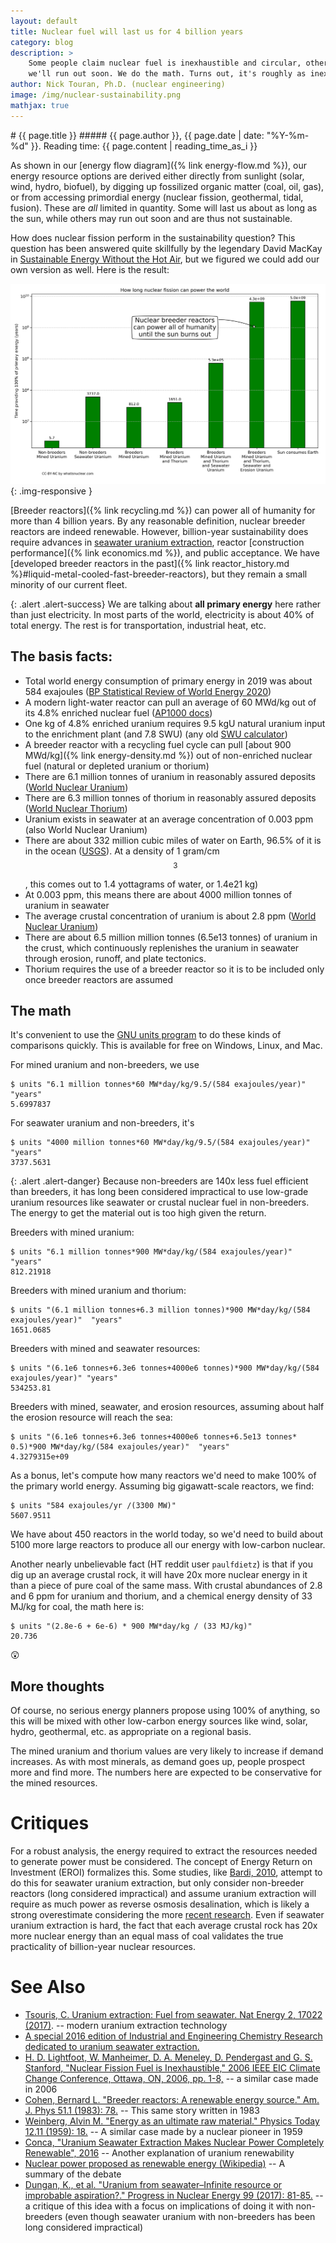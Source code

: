 ```yaml
---
layout: default
title: Nuclear fuel will last us for 4 billion years
category: blog
description: > 
    Some people claim nuclear fuel is inexhaustible and circular, others say
    we'll run out soon. We do the math. Turns out, it's roughly as inexhaustible as sunlight.
author: Nick Touran, Ph.D. (nuclear engineering)
image: /img/nuclear-sustainability.png
mathjax: true
---
```

<div class="row">
<div class="col-md-8" markdown="1">
# {{ page.title }}
##### {{ page.author }}, {{ page.date | date: "%Y-%m-%d" }}. Reading time: {{ page.content | reading_time_as_i }}

As shown in our [energy flow diagram]({% link energy-flow.md %}), our energy resource
options are derived either directly from sunlight (solar, wind, hydro, biofuel), by
digging up fossilized organic matter (coal, oil, gas), or from accessing primordial energy
(nuclear fission, geothermal, tidal, fusion). These are *all* limited in quantity.
Some will last us about as long as the sun, while others may run out soon and are thus not
sustainable.

How does nuclear fission perform in the sustainability question? This question has
been answered quite skillfully by the legendary David MacKay in [Sustainable Energy
Without the Hot Air](https://www.withouthotair.com/c24/page_162.shtml), but we figured we
could add our own version as well. Here is the result:

![Nuclear sustainability plot](/img/nuclear-sustainability.png){: .img-responsive }

[Breeder reactors]({% link recycling.md %}) can power all of humanity for more than 4
billion years.  By any reasonable definition, nuclear breeder reactors are indeed
renewable. However, billion-year sustainability does require advances in [seawater uranium
extraction](https://pubs.acs.org/toc/iecred/55/15), reactor [construction performance]({%
link economics.md %}), and public acceptance. We have [developed breeder reactors in the
past]({% link reactor_history.md %}#liquid-metal-cooled-fast-breeder-reactors), but they
remain a small minority of our current fleet.

{: .alert .alert-success}
We are talking about **all primary energy** here rather than just electricity. In
most parts of the world, electricity is about 40% of total energy. The rest is for
transportation, industrial heat, etc.

## The basis facts:

* Total world energy consumption of primary energy in 2019 was about 584 exajoules ([BP
  Statistical Review of World Energy
2020](https://www.bp.com/content/dam/bp/business-sites/en/global/corporate/pdfs/energy-economics/statistical-review/bp-stats-review-2020-full-report.pdf))
* A modern light-water reactor can pull an average of 60 MWd/kg out of its 4.8% enriched
  nuclear fuel ([AP1000 docs](https://aris.iaea.org/PDF/AP1000.pdf))
* One kg of 4.8% enriched uranium requires 9.5 kgU natural uranium input to the enrichment
  plant (and 7.8 SWU) (any old [SWU calculator](https://www.urenco.com/swu-calculator))
* A breeder reactor with a recycling fuel cycle can pull [about 900 MWd/kg]({% link
  energy-density.md %}) out of non-enriched nuclear fuel (natural or depleted uranium or
thorium)
* There are 6.1 million tonnes of uranium in reasonably assured deposits ([World
  Nuclear Uranium](https://world-nuclear.org/information-library/nuclear-fuel-cycle/uranium-resources/supply-of-uranium.aspx))
* There are 6.3 million tonnes of thorium in reasonably assured deposits ([World
  Nuclear Thorium](https://world-nuclear.org/information-library/current-and-future-generation/thorium.aspx))
* Uranium exists in seawater at an average concentration of 0.003 ppm (also World Nuclear
  Uranium)
* There are about 332 million cubic miles of water on Earth, 96.5% of it is in the ocean
  ([USGS](https://www.usgs.gov/special-topic/water-science-school/science/how-much-water-there-earth?qt-science_center_objects=0#qt-science_center_objects)).
  At a density of 1 gram/cm$$^3$$, this comes out to 1.4 yottagrams of water, or 1.4e21 kg)
* At 0.003 ppm, this means there are about 4000 million tonnes of uranium in seawater
* The average crustal concentration of uranium is about 2.8 ppm ([World Nuclear Uranium](https://world-nuclear.org/information-library/nuclear-fuel-cycle/uranium-resources/supply-of-uranium.aspx))
* There are about 6.5 million million tonnes (6.5e13 tonnes) of uranium in the crust,
  which continuously replenishes the uranium in seawater through erosion, runoff, and
  plate tectonics.
* Thorium requires the use of a breeder reactor so it is to be included only once breeder
  reactors are assumed


## The math

It's convenient to use the [GNU units program](https://www.gnu.org/software/units/) to do
these kinds of comparisons quickly. This is available for free on Windows, Linux, and Mac. 

For mined uranium and non-breeders, we use

    $ units "6.1 million tonnes*60 MW*day/kg/9.5/(584 exajoules/year)"  "years"
    5.6997837

For seawater uranium and non-breeders, it's

    $ units "4000 million tonnes*60 MW*day/kg/9.5/(584 exajoules/year)"  "years"
    3737.5631

{: .alert .alert-danger}
Because non-breeders are 140x less fuel efficient than breeders, it has long been
considered impractical to use low-grade uranium resources like seawater or crustal nuclear
fuel in non-breeders. The energy to get the material out is too high given the return.

Breeders with mined uranium:

    $ units "6.1 million tonnes*900 MW*day/kg/(584 exajoules/year)"  "years"
    812.21918

Breeders with mined uranium and thorium:

    $ units "(6.1 million tonnes+6.3 million tonnes)*900 MW*day/kg/(584 exajoules/year)"  "years"
    1651.0685

Breeders with mined and seawater resources:

    $ units "(6.1e6 tonnes+6.3e6 tonnes+4000e6 tonnes)*900 MW*day/kg/(584 exajoules/year)" "years"
    534253.81

Breeders with mined, seawater, and erosion resources, assuming about half the erosion
resource will reach the sea:

    $ units "(6.1e6 tonnes+6.3e6 tonnes+4000e6 tonnes+6.5e13 tonnes* 0.5)*900 MW*day/kg/(584 exajoules/year)"  "years"
    4.3279315e+09

As a bonus, let's compute how many reactors we'd need to make 100% of the primary world
energy. Assuming big gigawatt-scale reactors, we find:

    $ units "584 exajoules/yr /(3300 MW)"
    5607.9511

We have about 450 reactors in the world today, so we'd need to build about 5100 more
large reactors to produce all our energy with low-carbon nuclear. 

Another nearly unbelievable fact (HT reddit user `paulfdietz`) is that if you dig up an
average crustal rock, it will have 20x more nuclear energy in it than a piece of pure coal of
the same mass. With crustal abundances of 2.8 and 6 ppm for uranium and thorium, and a
chemical energy density of 33 MJ/kg for coal, the math here is:

    $ units "(2.8e-6 + 6e-6) * 900 MW*day/kg / (33 MJ/kg)" 
    20.736

😲

## More thoughts

Of course, no serious energy planners propose using 100% of anything, so this will be
mixed with other low-carbon energy sources like wind, solar, hydro, geothermal, etc. as
appropriate on a regional basis.

The mined uranium and thorium values are very likely to increase if demand increases. As
with most minerals, as demand goes up, people prospect more and find more. The numbers
here are expected to be conservative for the mined resources.

# Critiques

For a robust analysis, the energy required to extract the resources needed to generate
power must be considered. The concept of Energy Return on Investment (EROI) formalizes
this. Some studies, like [Bardi, 2010](https://doi.org/10.3390/su2040980), attempt to do
this for seawater uranium extraction, but only consider non-breeder reactors (long
considered impractical) and assume uranium extraction will require as much power as
reverse osmosis desalination, which is likely a strong overestimate considering the more
[recent research](https://pubs.acs.org/toc/iecred/55/15). Even if seawater uranium
extraction is hard, the fact that each average crustal rock has 20x more nuclear energy
than an equal mass of coal validates the true practicality of billion-year nuclear
resources.



# See Also
* [Tsouris, C. Uranium extraction: Fuel from seawater. Nat Energy 2, 17022
  (2017)](https://doi.org/10.1038/nenergy.2017.22). -- modern uranium extraction
  technology
* [A special 2016 edition of Industrial and Engineering Chemistry Research dedicated to
  uranium seawater extraction.](https://pubs.acs.org/toc/iecred/55/15)
* [H. D. Lightfoot, W. Manheimer, D. A. Meneley, D. Pendergast and G. S. Stanford,
  "Nuclear Fission Fuel is Inexhaustible," 2006 IEEE EIC Climate Change Conference,
  Ottawa, ON, 2006, pp. 1-8,](https://doi.org/10.1109/EICCCC.2006.277268) -- a similar
  case made in 2006
* [Cohen, Bernard L. "Breeder reactors: A renewable energy source." Am. J. Phys 51.1 (1983): 78.](http://large.stanford.edu/publications/coal/references/docs/pad11983cohen.pdf)
  -- This same story written in 1983
* [Weinberg, Alvin M. "Energy as an ultimate raw material." Physics Today 12.11 (1959): 18.](https://doi.org/10.1063/1.3060564) -- A similar case made by a nuclear pioneer in 1959
* [Conca, "Uranium Seawater Extraction Makes Nuclear Power Completely Renewable",
  2016](https://www.forbes.com/sites/jamesconca/2016/07/01/uranium-seawater-extraction-makes-nuclear-power-completely-renewable/#24ee9a3159ae)
  -- Another explanation of uranium renewability
* [Nuclear power proposed as renewable energy (Wikipedia)](https://en.wikipedia.org/wiki/Nuclear_power_proposed_as_renewable_energy) -- A
  summary of the debate
* [Dungan, K., et al. "Uranium from seawater–Infinite resource or improbable aspiration?."
  Progress in Nuclear Energy 99 (2017):
  81-85.](https://doi.org/10.1016/j.pnucene.2017.04.016) -- a critique of this idea with a
  focus on implications of doing it with non-breeders (even though seawater uranium with
  non-breeders has been long considered impractical)



